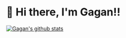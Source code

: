 # 👋 Hi there, I'm Gagan!!

<!--
**gagan3012/gagan3012** is a ✨ _special_ ✨ repository because its `README.md` (this file) appears on your GitHub profile.

Here are some ideas to get you started:

- 🔭 I’m currently working on ...
- 🌱 I’m currently learning ...
- 👯 I’m looking to collaborate on ...
- 🤔 I’m looking for help with ...
- 💬 Ask me about ...
- 📫 How to reach me: ...
- 😄 Pronouns: ...
- ⚡ Fun fact: ...
-->

[![Gagan's github stats](https://github-readme-stats.vercel.app/api?username=gagan3012)](https://github.com/gagan3012)
